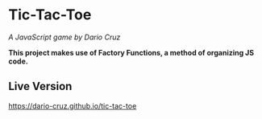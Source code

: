 # Tic-Tac-Toe
*A JavaScript game by Dario Cruz*

**This project makes use of Factory Functions, a method of organizing JS code.**

## Live Version
https://dario-cruz.github.io/tic-tac-toe